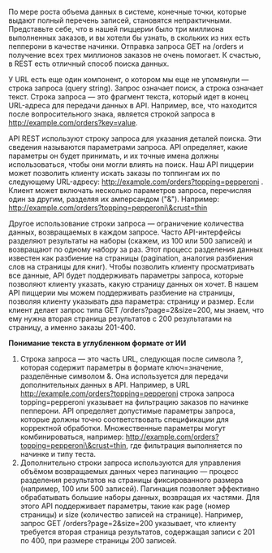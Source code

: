 По мере роста объема данных в системе, конечные точки, которые выдают полный перечень записей, становятся непрактичными. Представьте себе, что в нашей пиццерии было три миллиона выполненных заказов, и вы хотели бы узнать, в скольких из них есть пепперони в качестве начинки. Отправка запроса GET на /orders и получение всех трех миллионов заказов не очень помогает. К счастью, в REST есть отличный способ поиска данных.



У URL есть еще один компонент, о котором мы еще не упомянули — строка запроса (query string). Запрос означает поиск, а строка означает текст. Строка запроса — это фрагмент текста, который идет в конец URL-адреса для передачи данных в API. Например, все, что находится после вопросительного знака, является строкой запроса в http://example.com/orders?key=value.



API REST используют строку запроса для указания деталей поиска. Эти сведения называются параметрами запроса. API определяет, какие параметры он будет принимать, и их точные имена должны использоваться, чтобы они могли влиять на поиск. Наш API пиццерии может позволить клиенту искать заказы по топпингам их по следующему URL-адресу: http://example.com/orders?topping=pepperoni . Клиент может включать несколько параметров запроса, перечисляя один за другим, разделяя их амперсандом ("\&"). Например: http://example.com/orders?topping=pepperoni\&crust=thin



Другое использование строки запроса — ограничение количества данных, возвращаемых в каждом запросе. Часто API-интерфейсы разделяют результаты на наборы (скажем, из 100 или 500 записей) и возвращают по одному набору за раз. Этот процесс разделения данных известен как разбиение на страницы (pagination, аналогия разбиения слов на страницы для книг). Чтобы позволить клиенту просматривать все данные, API будет поддерживать параметры запроса, которые позволяют клиенту указать, какую страницу данных он хочет. В нашем API пиццерии мы можем поддерживать разбиение на страницы, позволяя клиенту указывать два параметра: страницу и размер. Если клиент делает запрос типа GET /orders?page=2\&size=200, мы знаем, что ему нужна вторая страница результатов с 200 результатами на страницу, а именно заказы 201-400.



**Понимание текста в углубленном формате от ИИ**

1. Строка запроса — это часть URL, следующая после символа ?, которая содержит параметры в формате ключ=значение, разделённые символом \&. Она используется для передачи дополнительных данных в API. Например, в URL http://example.com/orders?topping=pepperoni строка запроса topping=pepperoni указывает на фильтрацию заказов по начинке пепперони. API определяет допустимые параметры запроса, которые должны точно соответствовать спецификации для корректной обработки. Множественные параметры могут комбинироваться, например: http://example.com/orders?topping=pepperoni\&crust=thin, где фильтрация выполняется по начинке и типу теста.
2. Дополнительно строки запроса используются для управления объёмом возвращаемых данных через пагинацию — процесс разделения результатов на страницы фиксированного размера (например, 100 или 500 записей). Пагинация позволяет эффективно обрабатывать большие наборы данных, возвращая их частями. Для этого API поддерживает параметры, такие как page (номер страницы) и size (количество записей на странице). Например, запрос GET /orders?page=2\&size=200 указывает, что клиенту требуется вторая страница результатов, содержащая записи с 201 по 400, при размере страницы 200 записей.

